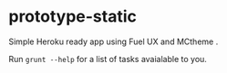 # prototype-static

Simple Heroku ready app using Fuel UX and MCtheme .

Run `grunt --help` for a list of tasks avaialable to you.

